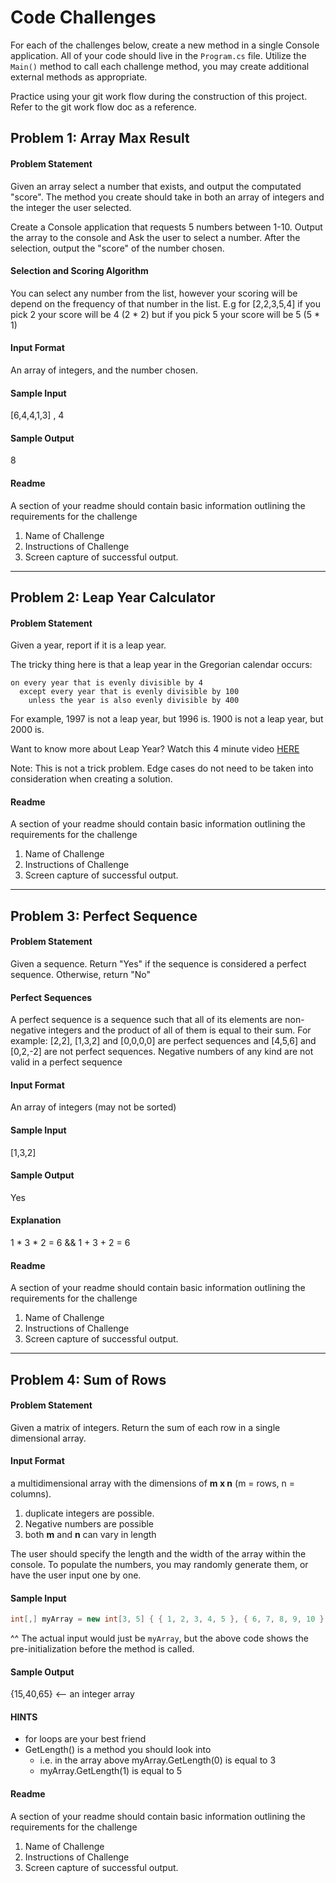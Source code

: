 # Code Challenges 
For each of the challenges below, create a new method in a single Console application. All of your code should live in the `Program.cs`
file. Utilize the `Main()` method to call each challenge method, you may create additional external methods as appropriate. 

Practice using your git work flow during the construction of this project. Refer to the git work flow doc as a reference. 

## Problem 1: Array Max Result

#### Problem Statement
Given an array select a number that exists, and output the computated "score". The method you create should take in
both an array of integers and the integer the user selected.

Create a Console application that requests 5 numbers between 1-10. Output the array to the console and Ask the user to
select a number. After the selection, output the "score" of the number chosen.

#### Selection and Scoring Algorithm
You can select any number from the list, however your scoring will be depend on the frequency of that number in the list. 
E.g for [2,2,3,5,4] if you pick 2 your score will be 4 (2 * 2) but if you pick 5 your score will be 5 (5 * 1)

#### Input Format
An array of integers, and the number chosen.

#### Sample Input
[6,4,4,1,3] , 4

#### Sample Output
8

#### Readme
A section of your readme should contain basic information outlining the requirements for the challenge
1. Name of Challenge
2. Instructions of Challenge
3. Screen capture of successful output. 



<hr />

## Problem 2: Leap Year Calculator

#### Problem Statement
Given a year, report if it is a leap year.

The tricky thing here is that a leap year in the Gregorian calendar occurs:

```
on every year that is evenly divisible by 4
  except every year that is evenly divisible by 100
    unless the year is also evenly divisible by 400

```

For example, 1997 is not a leap year, but 1996 is. 1900 is not a leap year, but 2000 is.

Want to know more about Leap Year? Watch this 4 minute video [HERE](https://www.youtube.com/watch?v=xX96xng7sAE)

Note: This is not a trick problem. Edge cases do not need to be taken into consideration when creating a solution.

#### Readme
A section of your readme should contain basic information outlining the requirements for the challenge
1. Name of Challenge
2. Instructions of Challenge
3. Screen capture of successful output. 

<hr />

## Problem 3: Perfect Sequence

#### Problem Statement
Given a sequence. Return "Yes" if the sequence is considered a perfect sequence. Otherwise, return "No"

#### Perfect Sequences
A perfect sequence is a sequence such that all of its elements are non-negative integers and the product of all of them is equal to their sum. 
For example: [2,2], [1,3,2] and [0,0,0,0] are perfect sequences and [4,5,6] and [0,2,-2] are not perfect sequences. Negative numbers of any kind are not valid in 
a perfect sequence

#### Input Format
An array of integers (may not be sorted)

#### Sample Input
[1,3,2]

#### Sample Output
Yes

#### Explanation
1 * 3 * 2 = 6 && 1 + 3 + 2 = 6

#### Readme
A section of your readme should contain basic information outlining the requirements for the challenge
1. Name of Challenge
2. Instructions of Challenge
3. Screen capture of successful output. 


<hr />

## Problem 4: Sum of Rows

#### Problem Statement
Given a matrix of integers. Return the sum of each row in a single dimensional array. 

#### Input Format
a multidimensional array with the dimensions of **m x n** (m = rows, n = columns).

1. duplicate integers are possible.
2. Negative numbers are possible
3. both **m** and **n** can vary in length

The user should specify the length and the width of the array within the console. To populate the numbers, you may randomly generate them, or have the user input one by one.


#### Sample Input
```csharp
int[,] myArray = new int[3, 5] { { 1, 2, 3, 4, 5 }, { 6, 7, 8, 9, 10 }, { 11, 12, 13, 14, 15 } };
```

^^ The actual input would just be `myArray`, but the above code shows the pre-initialization before the method is called. 

#### Sample Output

{15,40,65} <-- an integer array

#### HINTS
- for loops are your best friend
- GetLength() is a method you should look into
	- i.e. in the array above myArray.GetLength(0) is equal to 3
	- myArray.GetLength(1) is equal to 5
	

#### Readme
A section of your readme should contain basic information outlining the requirements for the challenge
1. Name of Challenge
2. Instructions of Challenge
3. Screen capture of successful output. 

